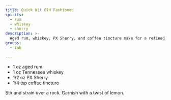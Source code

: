 ```yaml
---
title: Quick Wit Old Fashioned
spirits:
  - rum
  - whiskey
  - sherry
description: >-
  Aged rum, whiskey, PX Sherry, and coffee tincture make for a refined, bold blend of flavors.
groups:
  - lab

---
```


- 1 oz aged rum
- 1 oz Tennessee whiskey
- 1/2 oz PX Sherry
- 1/4 tsp coffee tincture

Stir and strain over a rock.  Garnish with a twist of lemon.

